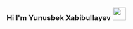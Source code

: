### Hi I'm Yunusbek Xabibullayev <img src="https://media0.giphy.com/media/gM5qFksULw54NMWyry/giphy.gif?cid=ecf05e47v8r3jd76p3wpu6qz91dr7m8bgfxufpbiw4byn6jl&ep=v1_stickers_search&rid=giphy.gif&ct=s" width="30px">
